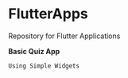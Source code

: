 # FlutterApps
Repository for Flutter Applications

**Basic Quiz App**
```
Using Simple Widgets
```


